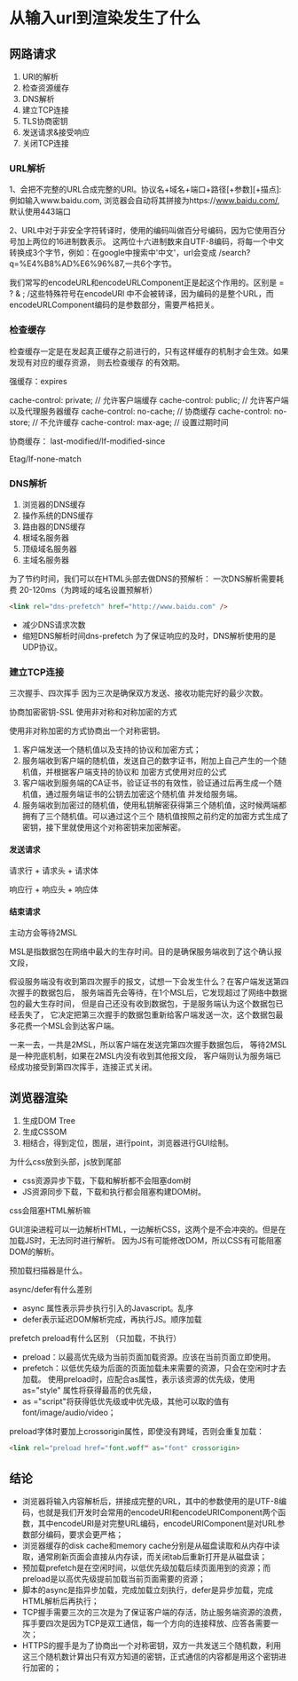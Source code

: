 # 从输入url到渲染发生了什么
## 网路请求
1) URl的解析
2) 检查资源缓存
3) DNS解析
4) 建立TCP连接
5) TLS协商密钥
6) 发送请求&接受响应
7) 关闭TCP连接

### URL解析
1、会把不完整的URL合成完整的URl。协议名+域名+端口+路径[+参数][+描点]: 例如输入www.baidu.com,
浏览器会自动将其拼接为https://www.baidu.com/, 默认使用443端口 

2、URL中对于非安全字符转译时，使用的编码叫做百分号编码，因为它使用百分号加上两位的16进制数表示。
这两位十六进制数来自UTF-8编码，将每一个中文转换成3个字节，例如：在google中搜索中'中文'，url会变成
/search?q=%E4%B8%AD%E6%96%87,一共6个字节。

我们常写的encodeURL和encodeURLComponent正是起这个作用的。区别是 = ? & ; /这些特殊符号在encodeURl
中不会被转译，因为编码的是整个URL，而encodeURLComponent编码的是参数部分，需要严格把关。

### 检查缓存
检查缓存一定是在发起真正缓存之前进行的，只有这样缓存的机制才会生效。如果发现有对应的缓存资源，
则去检查缓存 的有效期。

强缓存：expires 

cache-control: private; // 允许客户端缓存
cache-control: public; // 允许客户端以及代理服务器缓存
cache-control: no-cache; // 协商缓存
cache-control: no-store; // 不允许缓存 
cache-control: max-age; // 设置过期时间

协商缓存：
last-modified/If-modified-since

Etag/If-none-match

### DNS解析
1) 浏览器的DNS缓存
2) 操作系统的DNS缓存
3) 路由器的DNS缓存
4) 根域名服务器 
5) 顶级域名服务器 
6) 主域名服务器

为了节约时间，我们可以在HTML头部去做DNS的预解析：
一次DNS解析需要耗费 20-120ms（为跨域的域名设置预解析）
```html
<link rel="dns-prefetch" href="http://www.baidu.com" />
```
- 减少DNS请求次数
- 缩短DNS解析时间dns-prefetch
为了保证响应的及时，DNS解析使用的是UDP协议。

### 建立TCP连接
三次握手、四次挥手
因为三次是确保双方发送、接收功能完好的最少次数。

协商加密密钥-SSL
使用非对称和对称加密的方式

使用非对称加密的方式协商出一个对称密钥。

1) 客户端发送一个随机值以及支持的协议和加密方式；
2) 服务端收到客户端的随机值，发送自己的数字证书，附加上自己产生的一个随机值，并根据客户端支持的协议和
加密方式使用对应的公式
3) 客户端收到服务端的CA证书，验证证书的有效性，验证通过后再生成一个随机值，通过服务端证书的公钥去加密这个随机值
并发给服务端。
4) 服务端收到加密过的随机值，使用私钥解密获得第三个随机值，这时候两端都拥有了三个随机值。可以通过这个三个
随机值按照之前约定的加密方式生成了密钥，接下里就使用这个对称密钥来加密解密。

#### 发送请求
请求行 + 请求头 + 请求体

响应行 + 响应头 + 响应体

#### 结束请求

主动方会等待2MSL

MSL是指数据包在网络中最大的生存时间。目的是确保服务端收到了这个确认报文段，

假设服务端没有收到第四次握手的报文，试想一下会发生什么？在客户端发送第四次握手的数据包后，
服务端首先会等待，在1个MSL后，它发现超过了网络中数据包的最大生存时间，
但是自己还没有收到数据包，于是服务端认为这个数据包已经丢失了，
它决定把第三次握手的数据包重新给客户端发送一次，这个数据包最多花费一个MSL会到达客户端。

一来一去，一共是2MSL，所以客户端在发送完第四次握手数据包后，
等待2MSL是一种兜底机制，如果在2MSL内没有收到其他报文段，
客户端则认为服务端已经成功接受到第四次挥手，连接正式关闭。


## 浏览器渲染
1) 生成DOM Tree 
2) 生成CSSOM
3) 相结合，得到定位，图层，进行point，浏览器进行GUI绘制。

为什么css放到头部，js放到尾部
- css资源异步下载，下载和解析都不会阻塞dom树
- JS资源同步下载，下载和执行都会阻塞构建DOM树。

css会阻塞HTML解析嘛

GUI渲染进程可以一边解析HTML，一边解析CSS，这两个是不会冲突的。但是在加载JS时，无法同时进行解析。
因为JS有可能修改DOM，所以CSS有可能阻塞DOM的解析。

预加载扫描器是什么。

async/defer有什么差别
- async 属性表示异步执行引入的Javascript。乱序
- defer表示延迟DOM解析完成，再执行JS。顺序加载

prefetch preload有什么区别
（只加载，不执行）
- preload：以最高优先级为当前页面加载资源。应该在当前页面立即使用。
- prefetch：以低优先级为后面的页面加载未来需要的资源，只会在空闲时才去加载。
  使用preload时，应配合as属性，表示该资源的优先级，使用 as="style" 属性将获得最高的优先级，
- as ="script"将获得低优先级或中优先级，其他可以取的值有font/image/audio/video；

preload字体时要加上crossorigin属性，即使没有跨域，否则会重复加载：

```html
<link rel="preload href="font.woff" as="font" crossorigin>
```

## 结论
- 浏览器将输入内容解析后，拼接成完整的URL，其中的参数使用的是UTF-8编码，也就是我们开发时会常用的encodeURI和encodeURIComponent两个函数，其中encodeURI是对完整URL编码，encodeURIComponent是对URL参数部分编码，要求会更严格；
- 浏览器缓存的disk cache和memory cache分别是从磁盘读取和从内存中读取，通常刷新页面会直接从内存读，而关闭tab后重新打开是从磁盘读；
- 预加载prefetch是在空闲时间，以低优先级加载后续页面用到的资源；而preload是以高优先级提前加载当前页面需要的资源；
- 脚本的async是指异步加载，完成加载立刻执行，defer是异步加载，完成HTML解析后再执行；
- TCP握手需要三次的三次是为了保证客户端的存活，防止服务端资源的浪费，挥手要四次是因为TCP是双工通信，每一个方向的连接释放、应答各需要一次；
- HTTPS的握手是为了协商出一个对称密钥，双方一共发送三个随机数，利用这三个随机数计算出只有双方知道的密钥，正式通信的内容都是用这个密钥进行加密的；
